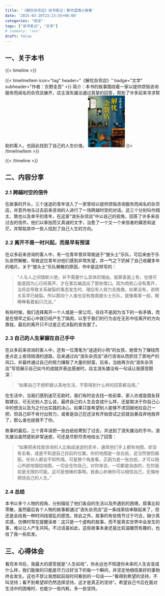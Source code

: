 ```yaml
---
title: '《解忧杂货店》读书笔记｜都市温情小故事'
date: '2025-03-20T23:23:55+08:00'
categories: "阅读"
tags: ["读书笔记", "文学"]
# summary: "xxx"
draft: false
---
```


## 一、关于本书

{{< timeline >}}

{{< timelineItem icon="tag" header="《解忧杂货店》" badge="文学" subheader="作者：东野圭吾" >}}
简介：本书的故事围绕着一家以提供烦恼咨询服务而闻名的杂货店展开，店主浪矢雄治通过真挚的回答，帮助了许多前来寻求帮助的客人，也因此找到了自己的人生价值。
<img src="./cover.jpg" width="120" alt="book cover">
{{< /timelineItem >}}

{{< /timeline >}}

## 二、内容分享

### 2.1 跨越时空的信件

在故事的开头，三个迷途的青年误入了一家曾经以提供烦恼咨询服务而闻名的杂货店，并意外地与过去前来咨询的人进行了一场跨越时空的对话。这三个分别叫作翔太、敦也以及幸平的青年，在这家“浪矢杂货店”中以自己的视角，回答了许多来自过去的信件。他们以笨拙而又真诚的文字，治愈了一个又一个来信者的痛苦和迷茫，并帮助其中一些人找到了自己人生的方向。

### 2.2 离开不是一时兴起，而是早有预谋

在众多前来咨询的客人中，有一位青年曾非常痴迷于“披头士”乐队，可后来由于乐队突然解散，导致这位青年对他们感到非常失望，并一气之下扔掉了自己收藏多年的唱片。关于“披头士”乐队解散的原因，书中是这样写的：

> “人与人之间情断义绝，并不需要什么具体的理由。就算表面上有，也很可能是因为心已经离开，才在事后编造出了那些借口。因为倘若心没有离开，当将会导致关系破裂的事态发生时，理应有人努力去挽救。如果没有，说明关系早已破裂。所以那四个人谁也没有挽救披头士乐队，就像看客一般，眼睁睁看着船只沉没。”

有些时候，我们选择离开一个人或是一家公司，往往不是因为当下的一些矛盾，而是在很早之前心中就已经产生了隔阂，以至于我们的行为会在无形中往离开的方向靠拢，最后的离开只不过是正式决裂的宣告罢了。

### 2.3 自己的人生掌握在自己手中

在众多前来咨询的客人中，还有一位落笔为“迷途的小狗”的女孩，她曾为了赚钱而差点走上夜场陪酒的道路，后来通过向“浪矢杂货店”进行咨询从而抓住了房地产的风口，并最终通过自己的努力赚取了大量的财富。后来，当她再次向“浪矢杂货店”写信展示自己如今的成就并表达感谢时，店主浪矢雄治有一句话让我感受颇深：

> “如果自己不想积极认真地生活，不管得到什么样的回答都没用。”

在生活中，当我们感到迷茫无助时，我们有时会去找一些前辈、家人亦或是朋友获取建议，可无论别人怎么说，最终自己的人生会变成什么样，还是取决于你自己心中的想法以及为之付出实践的决心。如果只是希望别人能够不求回报地拉自己一把，但自己却不肯付出努力，或者是自己在还没有开始尝试之前就自暴自弃地放弃了，那么谁也拯救不了你。

故事的最后，三个青年误把一张白纸给寄到了过去，并送到了浪矢雄治的手中。浪矢雄治虽然感到非常迷惑，可还是尽职尽责地给出了回答：

> “如果把来找我咨询的人比喻成迷途的羔羊，通常他们手上都有地图，却没有去看，或是不知道自己目前的位置。你的地图是一张白纸，这当然很伤脑筋。任何人都会不知所措。可是换个角度看，正因为是一张白纸，才可以随心所欲地描绘地图。一切全在你自己。对你来说，一切都是自由的，在你面前是无限的可能。这可是很棒的事啊。我衷心祈祷你可以相信自己，无悔地燃烧自己的人生。”

### 2.4 总结

本书以多个人物的视角，分别描绘了他们各自的生活以及所遇到的困境，叙事比较零散，虽然最后各个人物的故事都通过“浪矢杂货店”这一条线索给串联起来了，但还是会给我一种时间线错乱的感觉。除此之外，故事的有些情节过于巧合，缺少真实感，仿佛时常在提醒读者：这只是一个虚构的故事，而不是真实世界中会发生的事，难以让人产生共鸣。不过话虽如此，这些故事本身还是比较温暖而有趣的，也给了我一些启发。

## 三、心得体会

看完本书后，我最大的感受就是“人生如戏”，你永远也不知道你未来的人生会变成什么样，我们能做的只能是尽力过好当下的每一个瞬间，并坚定地相信美好的事物终会发生。这也不禁让我想起前段时间看到的一句话——“看得到希望的坚持，不叫坚持；看不到希望却仍然选择坚持，这才是真正的坚持”。希望自己今后在面对生活中的困难时，也能少一些内耗，多一些坚持。
